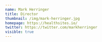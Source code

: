 ```yaml
---
name: Mark Herringer
title: Director
thumbnail: /img/mark-herringer.jpg
homepage: https://healthsites.io/
twitter: https://twitter.com/markherringer
visible: true
---
```


